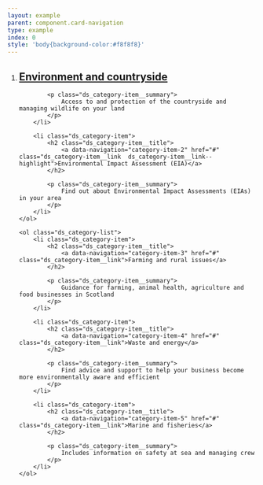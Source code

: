 ```yaml
---
layout: example
parent: component.card-navigation
type: example
index: 0
style: 'body{background-color:#f8f8f8}'
---
```

<nav aria-label="Category navigation">
    <ol class="ds_category-list  ds_category-list--highlight">
        <li class="ds_category-item">
            <h2 class="ds_category-item__title">
                <a data-navigation="category-item-1" href="#" class="ds_category-item__link  ds_category-item__link--highlight">Environment and countryside</a>
            </h2>

            <p class="ds_category-item__summary">
                Access to and protection of the countryside and managing wildlife on your land
            </p>
        </li>

        <li class="ds_category-item">
            <h2 class="ds_category-item__title">
                <a data-navigation="category-item-2" href="#" class="ds_category-item__link  ds_category-item__link--highlight">Environmental Impact Assessment (EIA)</a>
            </h2>

            <p class="ds_category-item__summary">
                Find out about Environmental Impact Assessments (EIAs) in your area
            </p>
        </li>
    </ol>

    <ol class="ds_category-list">
        <li class="ds_category-item">
            <h2 class="ds_category-item__title">
                <a data-navigation="category-item-3" href="#" class="ds_category-item__link">Farming and rural issues</a>
            </h2>

            <p class="ds_category-item__summary">
                Guidance for farming, animal health, agriculture and food businesses in Scotland
            </p>
        </li>

        <li class="ds_category-item">    
            <h2 class="ds_category-item__title">
                <a data-navigation="category-item-4" href="#" class="ds_category-item__link">Waste and energy</a>
            </h2>

            <p class="ds_category-item__summary">
                Find advice and support to help your business become more environmentally aware and efficient
            </p>
        </li>

        <li class="ds_category-item">
            <h2 class="ds_category-item__title">
                <a data-navigation="category-item-5" href="#" class="ds_category-item__link">Marine and fisheries</a>
            </h2>

            <p class="ds_category-item__summary">
                Includes information on safety at sea and managing crew
            </p>
        </li>
    </ol>
</nav>
